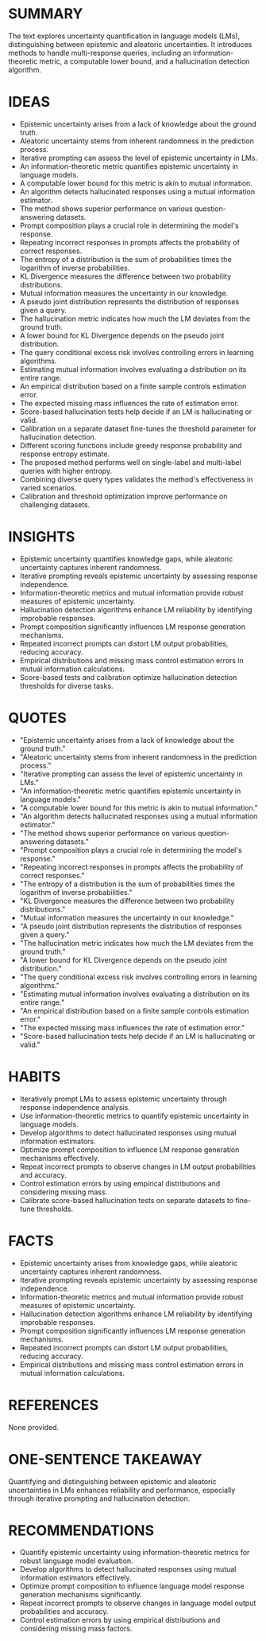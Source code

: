 # SUMMARY

The text explores uncertainty quantification in language models (LMs), distinguishing between epistemic and aleatoric uncertainties. It introduces methods to handle multi-response queries, including an information-theoretic metric, a computable lower bound, and a hallucination detection algorithm.

# IDEAS

- Epistemic uncertainty arises from a lack of knowledge about the ground truth.
- Aleatoric uncertainty stems from inherent randomness in the prediction process.
- Iterative prompting can assess the level of epistemic uncertainty in LMs.
- An information-theoretic metric quantifies epistemic uncertainty in language models.
- A computable lower bound for this metric is akin to mutual information.
- An algorithm detects hallucinated responses using a mutual information estimator.
- The method shows superior performance on various question-answering datasets.
- Prompt composition plays a crucial role in determining the model's response.
- Repeating incorrect responses in prompts affects the probability of correct responses.
- The entropy of a distribution is the sum of probabilities times the logarithm of inverse probabilities.
- KL Divergence measures the difference between two probability distributions.
- Mutual information measures the uncertainty in our knowledge.
- A pseudo joint distribution represents the distribution of responses given a query.
- The hallucination metric indicates how much the LM deviates from the ground truth.
- A lower bound for KL Divergence depends on the pseudo joint distribution.
- The query conditional excess risk involves controlling errors in learning algorithms.
- Estimating mutual information involves evaluating a distribution on its entire range.
- An empirical distribution based on a finite sample controls estimation error.
- The expected missing mass influences the rate of estimation error.
- Score-based hallucination tests help decide if an LM is hallucinating or valid.
- Calibration on a separate dataset fine-tunes the threshold parameter for hallucination detection.
- Different scoring functions include greedy response probability and response entropy estimate.
- The proposed method performs well on single-label and multi-label queries with higher entropy.
- Combining diverse query types validates the method's effectiveness in varied scenarios.
- Calibration and threshold optimization improve performance on challenging datasets.

# INSIGHTS

- Epistemic uncertainty quantifies knowledge gaps, while aleatoric uncertainty captures inherent randomness.
- Iterative prompting reveals epistemic uncertainty by assessing response independence.
- Information-theoretic metrics and mutual information provide robust measures of epistemic uncertainty.
- Hallucination detection algorithms enhance LM reliability by identifying improbable responses.
- Prompt composition significantly influences LM response generation mechanisms.
- Repeated incorrect prompts can distort LM output probabilities, reducing accuracy.
- Empirical distributions and missing mass control estimation errors in mutual information calculations.
- Score-based tests and calibration optimize hallucination detection thresholds for diverse tasks.

# QUOTES

- "Epistemic uncertainty arises from a lack of knowledge about the ground truth."
- "Aleatoric uncertainty stems from inherent randomness in the prediction process."
- "Iterative prompting can assess the level of epistemic uncertainty in LMs."
- "An information-theoretic metric quantifies epistemic uncertainty in language models."
- "A computable lower bound for this metric is akin to mutual information."
- "An algorithm detects hallucinated responses using a mutual information estimator."
- "The method shows superior performance on various question-answering datasets."
- "Prompt composition plays a crucial role in determining the model's response."
- "Repeating incorrect responses in prompts affects the probability of correct responses."
- "The entropy of a distribution is the sum of probabilities times the logarithm of inverse probabilities."
- "KL Divergence measures the difference between two probability distributions."
- "Mutual information measures the uncertainty in our knowledge."
- "A pseudo joint distribution represents the distribution of responses given a query."
- "The hallucination metric indicates how much the LM deviates from the ground truth."
- "A lower bound for KL Divergence depends on the pseudo joint distribution."
- "The query conditional excess risk involves controlling errors in learning algorithms."
- "Estimating mutual information involves evaluating a distribution on its entire range."
- "An empirical distribution based on a finite sample controls estimation error."
- "The expected missing mass influences the rate of estimation error."
- "Score-based hallucination tests help decide if an LM is hallucinating or valid."

# HABITS

- Iteratively prompt LMs to assess epistemic uncertainty through response independence analysis.
- Use information-theoretic metrics to quantify epistemic uncertainty in language models.
- Develop algorithms to detect hallucinated responses using mutual information estimators.
- Optimize prompt composition to influence LM response generation mechanisms effectively.
- Repeat incorrect prompts to observe changes in LM output probabilities and accuracy.
- Control estimation errors by using empirical distributions and considering missing mass.
- Calibrate score-based hallucination tests on separate datasets to fine-tune thresholds.

# FACTS

- Epistemic uncertainty arises from knowledge gaps, while aleatoric uncertainty captures inherent randomness.
- Iterative prompting reveals epistemic uncertainty by assessing response independence.
- Information-theoretic metrics and mutual information provide robust measures of epistemic uncertainty.
- Hallucination detection algorithms enhance LM reliability by identifying improbable responses.
- Prompt composition significantly influences LM response generation mechanisms.
- Repeated incorrect prompts can distort LM output probabilities, reducing accuracy.
- Empirical distributions and missing mass control estimation errors in mutual information calculations.

# REFERENCES

None provided.

# ONE-SENTENCE TAKEAWAY

Quantifying and distinguishing between epistemic and aleatoric uncertainties in LMs enhances reliability and performance, especially through iterative prompting and hallucination detection.

# RECOMMENDATIONS

- Quantify epistemic uncertainty using information-theoretic metrics for robust language model evaluation.
- Develop algorithms to detect hallucinated responses using mutual information estimators effectively.
- Optimize prompt composition to influence language model response generation mechanisms significantly.
- Repeat incorrect prompts to observe changes in language model output probabilities and accuracy.
- Control estimation errors by using empirical distributions and considering missing mass factors.